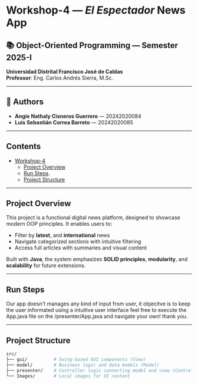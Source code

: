 # Workshop-4 — *El Espectador* News App  

## 📚 Object-Oriented Programming — Semester 2025-I  
**Universidad Distrital Francisco José de Caldas**  
**Professor**: Eng. Carlos Andrés Sierra, M.Sc.  

---

## 👥 Authors  
- **Angie Nathaly Cisneros Guerrero** — 20242020084  
- **Luis Sebastián Correa Barreto** — 20242020085  

---

## Contents

- [Workshop-4](#workshop-4)
  - [Project Overview](#project-overview)
  - [Run Steps](#run-steps).
  - [Project Structure](#project-structure)

---
## Project Overview  
This project is a functional digital news platform, designed to showcase modern OOP principles. It enables users to:  
- Filter by **latest**, and **international** news  
- Navigate categorized sections with intuitive filtering  
- Access full articles with summaries and visual content  

Built with **Java**, the system emphasizes **SOLID principles**, **modularity**, and **scalability** for future extensions.  

---

## Run Steps
Our app doesn't manages any kind of input from user, it objecitve is to keep the user informated using a intuitive user interface
feel free to execute the App.java file on the /presenter/App.java and navigate your own! thank you.

---

## Project Structure

```bash
src/
├── gui/          # Swing-based GUI components (View)
├── model/        # Business logic and data models (Model)
├── presenter/    # Controller logic connecting model and view (Controller)
└── Images/       # Local images for UI content
